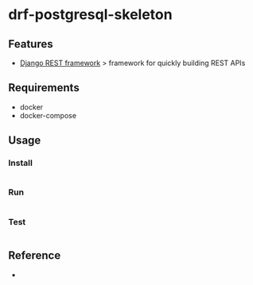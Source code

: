 # drf-postgresql-skeleton


## Features
- [Django REST framework](https://www.django-rest-framework.org/) > framework for quickly building REST APIs

## Requirements
- docker
- docker-compose

## Usage


### Install

```bash
``` 

### Run

```bash
```


### Test

```bash
```


## Reference

- 